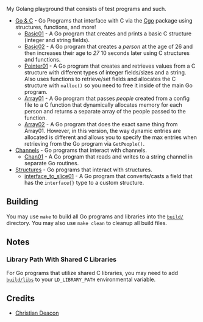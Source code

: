 My Golang playground that consists of test programs and such.

* [Go & C](./go_and_c/) - Go Programs that interface with C via the [Cgo](https://pkg.go.dev/cmd/cgo) package using structures, functions, and more!
    * [Basic01](./go_and_c/basic01/) - A Go program that creates and prints a basic C structure (integer and string fields).
    * [Basic02](./go_and_c/basic02/) - A Go program that creates a *person* at the age of 26 and then increases their age to *27* 10 seconds later using C structures and functions.
    * [Pointer01](./go_and_c/pointer01) - A Go program that creates and retrieves values from a C structure with different types of integer fields/sizes and a string. Also uses functions to retrieve/set fields and allocates the C structure with `malloc()` so you need to free it inside of the main Go program.
    * [Array01](./go_and_c/array01/) - A Go program that passes *people* created from a config file to a C function that dynamically allocates memory for each person and returns a separate array of the people passed to the function.
    * [Array02](./go_and_c/array02/) - A Go program that does the exact same thing from Array01. However, in this version, the way dynamic entries are allocated is different and allows you to specify the max entries when retrieving from the Go program via `GetPeople()`.
* [Channels](./chans/) - Go programs that interact with channels.
    * [Chan01](./chans/chan01/) - A Go program that reads and writes to a string channel in separate Go routines.
* [Structures](./structs/) - Go programs that interact with structures.
    * [interface_to_slice01](./structs/interface_to_slice01/) - A Go program that converts/casts a field that has the `interface{}` type to a custom structure.

## Building
You may use `make` to build all Go programs and libraries into the [`build/`](./build) directory. You may also use `make clean` to cleanup all build files.

## Notes
### Library Path With Shared C Libraries
For Go programs that utilize shared C libraries, you may need to add [`build/libs`](./build/libs/) to your `LD_LIBRARY_PATH` environmental variable.

## Credits
* [Christian Deacon](https://github.com/gamemann)